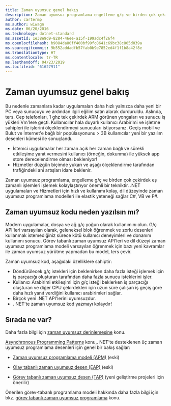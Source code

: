 ```yaml
---
title: Zaman uyumsuz genel bakış
description: Zaman uyumsuz programlama engelleme g/ç ve birden çok çekirdek eş zamanlı işlemleri işlemek kolaylaştırıyor önemli bir tekniktir nasıl olduğunu öğrenin.
author: cartermp
ms.author: wiwagn
ms.date: 06/20/2016
ms.technology: dotnet-standard
ms.assetid: 1e38e9d9-8284-46ee-a15f-199adc4f26f4
ms.openlocfilehash: b9084da80ff400bf99fc8641c69bc38c805d039a
ms.sourcegitcommit: 9b552addadfb57fab0b9e7852ed4f1f1b8a42f8e
ms.translationtype: HT
ms.contentlocale: tr-TR
ms.lasthandoff: 04/23/2019
ms.locfileid: "61627911"
---
```

# <a name="async-overview"></a>Zaman uyumsuz genel bakış

Bu nedenle zamanlara kadar uygulamaları daha hızlı yalnızca daha yeni bir PC veya sunucuyu ve ardından ilgili eğilim satın alarak durduruldu. Aslında, ters. Cep telefonları, 1 ghz tek çekirdek ARM görünen yongaları ve sunucu iş yükleri Vm'lere geçti. Kullanıcılar hala duyarlı kullanıcı Arabirimi ve işletme sahipleri ile işlerini ölçeklendirmeyi sunucuları istiyorsanız. Geçiş mobil ve Bulut ve İnternet'e bağlı bir popülasyonunu > 3B kullanıcılar yeni bir yazılım desenleri kümesi ile sonuçlandı. 

* İstemci uygulamalar her zaman açık her zaman bağlı ve sürekli etkileşime yanıt vermesini kullanıcı (örneğin, dokunma) ile yüksek app store derecelendirme olması bekleniyor!
* Hizmetler düzgün biçimde yukarı ve aşağı ölçeklendirme tarafından trafiğindeki ani artışları idare beklenir. 

Zaman uyumsuz programlama, engelleme g/ç ve birden çok çekirdek eş zamanlı işlemleri işlemek kolaylaştırıyor önemli bir tekniktir. .NET uygulamaları ve Hizmetleri için hızlı ve kullanımı kolay, dil düzeyinde zaman uyumsuz programlama modelleri ile elastik yeteneği sağlar C#, VB ve F#.

## <a name="why-write-async-code"></a>Zaman uyumsuz kodu neden yazılsın mı?

Modern uygulamalar, dosya ve ağ g/ç yoğun olarak kullanımını olun. G/ç API'leri varsayılan olarak, geleneksel blok öğrenmek ve zorlu desenleri kullanmak istemediğiniz sürece kötü kullanıcı deneyimleri ve donanım kullanımı sonucu. Görev tabanlı zaman uyumsuz API'leri ve dil düzeyi zaman uyumsuz programlama modeli varsayılan öğrenmek için bazı yeni kavramlar ile zaman uyumsuz yürütme yapmadan bu model, ters çevir.

Zaman uyumsuz kod, aşağıdaki özelliklere sahiptir:

* Döndürülecek g/ç istekleri için beklenirken daha fazla isteği işlemek için iş parçacığı oluşturan tarafından daha fazla sunucu isteklerini işler.
* Kullanıcı Arabirimi etkileşimi için g/ç isteği beklerken iş parçacığı oluşturan ve diğer CPU çekirdekleri için uzun süre çalışan iş geçiş göre daha hızlı yanıt verdiğini kullanıcı arabirimleri sağlar.
* Birçok yeni .NET API'lerini uyumsuzdur.
* . NET'te zaman uyumsuz kod yazmayı kolaydır!

## <a name="whats-next"></a>Sırada ne var?

Daha fazla bilgi için [zaman uyumsuz derinlemesine](async-in-depth.md) konu.

[Asynchronous Programming Patterns](asynchronous-programming-patterns/index.md) konu,. NET'te desteklenen üç zaman uyumsuz programlama desenleri için genel bir bakış sağlar:  
  
- [Zaman uyumsuz programlama modeli (APM)](asynchronous-programming-patterns/asynchronous-programming-model-apm.md) (eski)  
  
- [Olay tabanlı zaman uyumsuz desen (EAP)](asynchronous-programming-patterns/event-based-asynchronous-pattern-eap.md) (eski)  
  
- [Görev tabanlı zaman uyumsuz desen (TAP)](asynchronous-programming-patterns/task-based-asynchronous-pattern-tap.md) (yeni geliştirme projeleri için önerilir)  

Önerilen görev-tabanlı programlama modeli hakkında daha fazla bilgi için bkz. [görev tabanlı zaman uyumsuz programlama](parallel-programming/task-based-asynchronous-programming.md) konu.
